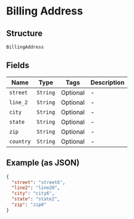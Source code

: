 
# Billing Address

## Structure

`BillingAddress`

## Fields

| Name | Type | Tags | Description |
|  --- | --- | --- | --- |
| `street` | `String` | Optional | - |
| `line_2` | `String` | Optional | - |
| `city` | `String` | Optional | - |
| `state` | `String` | Optional | - |
| `zip` | `String` | Optional | - |
| `country` | `String` | Optional | - |

## Example (as JSON)

```json
{
  "street": "street6",
  "line2": "line20",
  "city": "city6",
  "state": "state2",
  "zip": "zip0"
}
```

